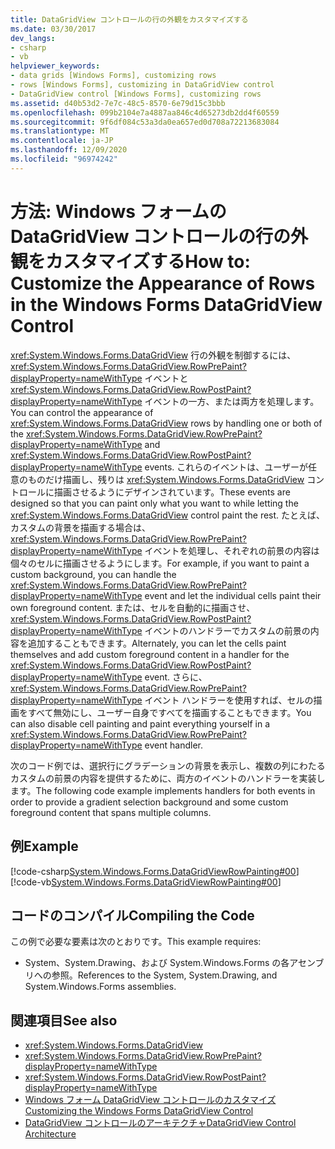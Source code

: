 ```yaml
---
title: DataGridView コントロールの行の外観をカスタマイズする
ms.date: 03/30/2017
dev_langs:
- csharp
- vb
helpviewer_keywords:
- data grids [Windows Forms], customizing rows
- rows [Windows Forms], customizing in DataGridView control
- DataGridView control [Windows Forms], customizing rows
ms.assetid: d40b53d2-7e7c-48c5-8570-6e79d15c3bbb
ms.openlocfilehash: 099b2104e7a4887aa846c4d65273db2dd4f60559
ms.sourcegitcommit: 9f6df084c53a3da0ea657ed0d708a72213683084
ms.translationtype: MT
ms.contentlocale: ja-JP
ms.lasthandoff: 12/09/2020
ms.locfileid: "96974242"
---
```

# <a name="how-to-customize-the-appearance-of-rows-in-the-windows-forms-datagridview-control"></a><span data-ttu-id="40ee3-102">方法: Windows フォームの DataGridView コントロールの行の外観をカスタマイズする</span><span class="sxs-lookup"><span data-stu-id="40ee3-102">How to: Customize the Appearance of Rows in the Windows Forms DataGridView Control</span></span>
<span data-ttu-id="40ee3-103"><xref:System.Windows.Forms.DataGridView> 行の外観を制御するには、<xref:System.Windows.Forms.DataGridView.RowPrePaint?displayProperty=nameWithType> イベントと <xref:System.Windows.Forms.DataGridView.RowPostPaint?displayProperty=nameWithType> イベントの一方、または両方を処理します。</span><span class="sxs-lookup"><span data-stu-id="40ee3-103">You can control the appearance of <xref:System.Windows.Forms.DataGridView> rows by handling one or both of the <xref:System.Windows.Forms.DataGridView.RowPrePaint?displayProperty=nameWithType> and <xref:System.Windows.Forms.DataGridView.RowPostPaint?displayProperty=nameWithType> events.</span></span> <span data-ttu-id="40ee3-104">これらのイベントは、ユーザーが任意のものだけ描画し、残りは <xref:System.Windows.Forms.DataGridView> コントロールに描画させるようにデザインされています。</span><span class="sxs-lookup"><span data-stu-id="40ee3-104">These events are designed so that you can paint only what you want to while letting the <xref:System.Windows.Forms.DataGridView> control paint the rest.</span></span> <span data-ttu-id="40ee3-105">たとえば、カスタムの背景を描画する場合は、<xref:System.Windows.Forms.DataGridView.RowPrePaint?displayProperty=nameWithType> イベントを処理し、それぞれの前景の内容は個々のセルに描画させるようにします。</span><span class="sxs-lookup"><span data-stu-id="40ee3-105">For example, if you want to paint a custom background, you can handle the <xref:System.Windows.Forms.DataGridView.RowPrePaint?displayProperty=nameWithType> event and let the individual cells paint their own foreground content.</span></span> <span data-ttu-id="40ee3-106">または、セルを自動的に描画させ、<xref:System.Windows.Forms.DataGridView.RowPostPaint?displayProperty=nameWithType> イベントのハンドラーでカスタムの前景の内容を追加することもできます。</span><span class="sxs-lookup"><span data-stu-id="40ee3-106">Alternately, you can let the cells paint themselves and add custom foreground content in a handler for the <xref:System.Windows.Forms.DataGridView.RowPostPaint?displayProperty=nameWithType> event.</span></span> <span data-ttu-id="40ee3-107">さらに、<xref:System.Windows.Forms.DataGridView.RowPrePaint?displayProperty=nameWithType> イベント ハンドラーを使用すれば、セルの描画をすべて無効にし、ユーザー自身ですべてを描画することもできます。</span><span class="sxs-lookup"><span data-stu-id="40ee3-107">You can also disable cell painting and paint everything yourself in a <xref:System.Windows.Forms.DataGridView.RowPrePaint?displayProperty=nameWithType> event handler.</span></span>  
  
 <span data-ttu-id="40ee3-108">次のコード例では、選択行にグラデーションの背景を表示し、複数の列にわたるカスタムの前景の内容を提供するために、両方のイベントのハンドラーを実装します。</span><span class="sxs-lookup"><span data-stu-id="40ee3-108">The following code example implements handlers for both events in order to provide a gradient selection background and some custom foreground content that spans multiple columns.</span></span>  
  
## <a name="example"></a><span data-ttu-id="40ee3-109">例</span><span class="sxs-lookup"><span data-stu-id="40ee3-109">Example</span></span>  
 [!code-csharp[System.Windows.Forms.DataGridViewRowPainting#00](~/samples/snippets/csharp/VS_Snippets_Winforms/System.Windows.Forms.DataGridViewRowPainting/CS/datagridviewrowpainting.cs#00)]
 [!code-vb[System.Windows.Forms.DataGridViewRowPainting#00](~/samples/snippets/visualbasic/VS_Snippets_Winforms/System.Windows.Forms.DataGridViewRowPainting/VB/datagridviewrowpainting.vb#00)]  
  
## <a name="compiling-the-code"></a><span data-ttu-id="40ee3-110">コードのコンパイル</span><span class="sxs-lookup"><span data-stu-id="40ee3-110">Compiling the Code</span></span>  
 <span data-ttu-id="40ee3-111">この例で必要な要素は次のとおりです。</span><span class="sxs-lookup"><span data-stu-id="40ee3-111">This example requires:</span></span>  
  
- <span data-ttu-id="40ee3-112">System、System.Drawing、および System.Windows.Forms の各アセンブリへの参照。</span><span class="sxs-lookup"><span data-stu-id="40ee3-112">References to the System, System.Drawing, and System.Windows.Forms assemblies.</span></span>  
  
## <a name="see-also"></a><span data-ttu-id="40ee3-113">関連項目</span><span class="sxs-lookup"><span data-stu-id="40ee3-113">See also</span></span>

- <xref:System.Windows.Forms.DataGridView>
- <xref:System.Windows.Forms.DataGridView.RowPrePaint?displayProperty=nameWithType>
- <xref:System.Windows.Forms.DataGridView.RowPostPaint?displayProperty=nameWithType>
- [<span data-ttu-id="40ee3-114">Windows フォーム DataGridView コントロールのカスタマイズ</span><span class="sxs-lookup"><span data-stu-id="40ee3-114">Customizing the Windows Forms DataGridView Control</span></span>](customizing-the-windows-forms-datagridview-control.md)
- [<span data-ttu-id="40ee3-115">DataGridView コントロールのアーキテクチャ</span><span class="sxs-lookup"><span data-stu-id="40ee3-115">DataGridView Control Architecture</span></span>](datagridview-control-architecture-windows-forms.md)
